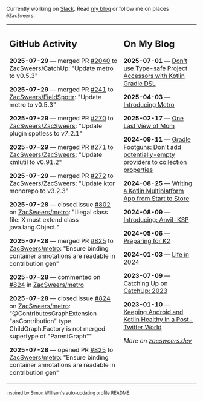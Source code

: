 Currently working on [Slack](https://slack.com/). Read [my blog](https://zacsweers.dev/) or follow me on places `@ZacSweers`.

<table><tr><td valign="top" width="60%">

## GitHub Activity
<!-- githubActivity starts -->
**2025-07-29** — merged PR [#2040](https://github.com/ZacSweers/CatchUp/pull/2040) to [ZacSweers/CatchUp](https://github.com/ZacSweers/CatchUp): "Update metro to v0.5.3"

**2025-07-29** — merged PR [#241](https://github.com/ZacSweers/FieldSpottr/pull/241) to [ZacSweers/FieldSpottr](https://github.com/ZacSweers/FieldSpottr): "Update metro to v0.5.3"

**2025-07-29** — merged PR [#270](https://github.com/ZacSweers/ZacSweers/pull/270) to [ZacSweers/ZacSweers](https://github.com/ZacSweers/ZacSweers): "Update plugin spotless to v7.2.1"

**2025-07-29** — merged PR [#271](https://github.com/ZacSweers/ZacSweers/pull/271) to [ZacSweers/ZacSweers](https://github.com/ZacSweers/ZacSweers): "Update xmlutil to v0.91.2"

**2025-07-29** — merged PR [#272](https://github.com/ZacSweers/ZacSweers/pull/272) to [ZacSweers/ZacSweers](https://github.com/ZacSweers/ZacSweers): "Update ktor monorepo to v3.2.3"

**2025-07-28** — closed issue [#802](https://github.com/ZacSweers/metro/issues/802) on [ZacSweers/metro](https://github.com/ZacSweers/metro): "Illegal class file: X must extend class java.lang.Object."

**2025-07-28** — merged PR [#825](https://github.com/ZacSweers/metro/pull/825) to [ZacSweers/metro](https://github.com/ZacSweers/metro): "Ensure binding container annotations are readable in contribution gen"

**2025-07-28** — commented on [#824](https://github.com/ZacSweers/metro/issues/824#issuecomment-3127903358) in [ZacSweers/metro](https://github.com/ZacSweers/metro)

**2025-07-28** — closed issue [#824](https://github.com/ZacSweers/metro/issues/824) on [ZacSweers/metro](https://github.com/ZacSweers/metro): "@ContributesGraphExtension "asContribution" type ChildGraph.Factory is not merged supertype of "ParentGraph""

**2025-07-28** — opened PR [#825](https://github.com/ZacSweers/metro/pull/825) to [ZacSweers/metro](https://github.com/ZacSweers/metro): "Ensure binding container annotations are readable in contribution gen"
<!-- githubActivity ends -->
</td><td valign="top" width="40%">

## On My Blog
<!-- blog starts -->
**2025-07-01** — [Don't use Type-safe Project Accessors with Kotlin Gradle DSL](https://www.zacsweers.dev/dont-use-type-safe-project-accessors-with-kotlin-gradle-dsl/)

**2025-04-03** — [Introducing Metro](https://www.zacsweers.dev/introducing-metro/)

**2025-02-17** — [One Last View of Mom](https://www.zacsweers.dev/one-last-view-of-mom/)

**2024-09-11** — [Gradle Footguns: Don't add potentially-empty providers to collection properties](https://www.zacsweers.dev/gradle-footgun-adding-empty-providers-to-collection-properties/)

**2024-08-25** — [Writing a Kotlin Multiplatform App from Start to Store](https://www.zacsweers.dev/writing-a-kotlin-multiplatform-app-from-start-to-store/)

**2024-08-09** — [Introducing: Anvil-KSP](https://www.zacsweers.dev/introducing-anvil-ksp/)

**2024-05-06** — [Preparing for K2](https://www.zacsweers.dev/preparing-for-k2/)

**2024-01-03** — [Life in 2024](https://www.zacsweers.dev/life-in-2024/)

**2023-07-09** — [Catching Up on CatchUp: 2023](https://www.zacsweers.dev/catching-up-on-catchup-2023/)

**2023-01-10** — [Keeping Android and Kotlin Healthy in a Post-Twitter World](https://www.zacsweers.dev/keeping-android-healthy/)
<!-- blog ends -->
_More on [zacsweers.dev](https://zacsweers.dev/)_
</td></tr></table>

<sub><a href="https://simonwillison.net/2020/Jul/10/self-updating-profile-readme/">Inspired by Simon Willison's auto-updating profile README.</a></sub>
